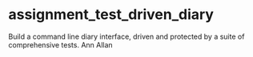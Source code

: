 # assignment_test_driven_diary
Build a command line diary interface, driven and protected by a suite of comprehensive tests.
Ann Allan
